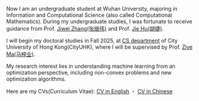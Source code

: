 <span class="anchor" id="about-me"></span>

Now I am an undergraduate student at Wuhan University, majoring in Information and Computational Science (also called Computational Mathematics). During my undergraduate studies, I was fortunate to receive guidance from Prof. [Jiwei Zhang(张继伟)](https://scholar.google.com.hk/citations?user=8yZhQ7kAAAAJ&hl=en&oi=ao) and Prof. [Jie Hu(胡捷)](https://maths.whu.edu.cn/info/4241/132851.htm).

I will begin my doctoral studies in Fall 2025, at [CS department](https://www.cs.cityu.edu.hk/) of City University of Hong Kong(CityUHK), where I will be supervised by Prof. [Ziye Ma(马梓业)](https://gavenma.github.io/).

My research interest lies in understanding machine learning from an optimization perspective, including non-convex problems and new optimization algorithms.

<p>
  Here are my CVs(Curriculum Vitae):
  <a href="https://drive.google.com/file/d/1o9ylZCkhPpjhzNQq3MjY2oKJDbbUHz08/view?usp=sharing">CV in English</a> ・
  <a href="https://drive.google.com/file/d/1dT1rMi2gaGKwHVtpV89YlYGM1c2sl__V/view?usp=sharing">CV in Chinese</a>
</p>
